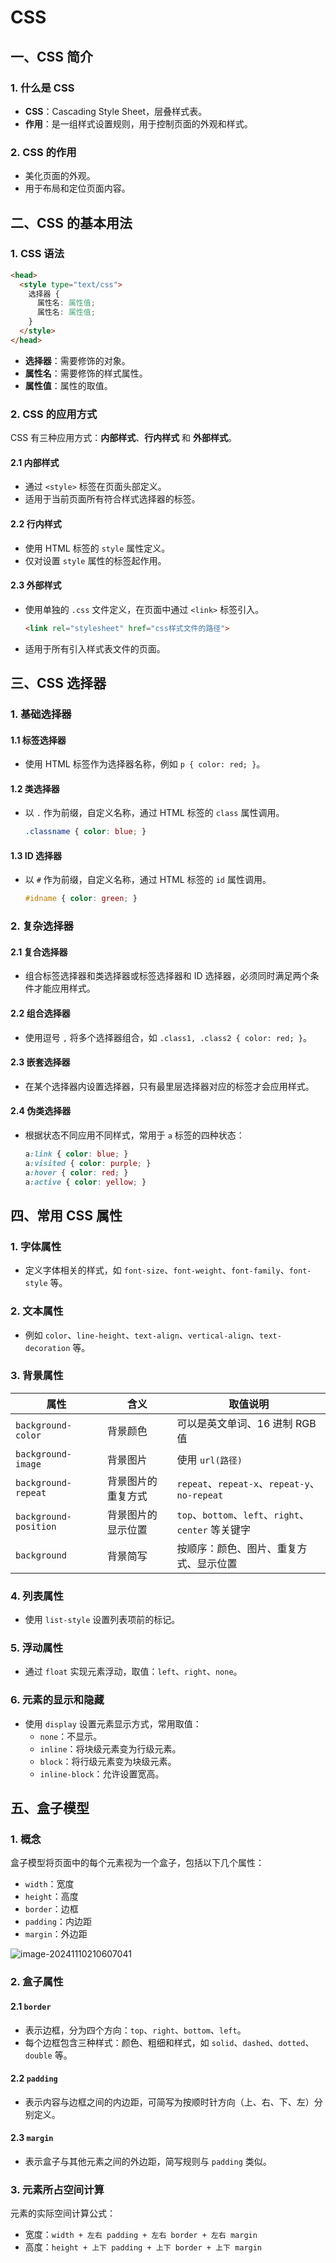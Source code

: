 # CSS

## 一、CSS 简介

### 1. 什么是 CSS
- **CSS**：Cascading Style Sheet，层叠样式表。
- **作用**：是一组样式设置规则，用于控制页面的外观和样式。

### 2. CSS 的作用
- 美化页面的外观。
- 用于布局和定位页面内容。

## 二、CSS 的基本用法

### 1. CSS 语法
```html
<head>
  <style type="text/css">
    选择器 {
      属性名: 属性值;
      属性名: 属性值;
    }
  </style>
</head>
```
- **选择器**：需要修饰的对象。
- **属性名**：需要修饰的样式属性。
- **属性值**：属性的取值。

### 2. CSS 的应用方式
CSS 有三种应用方式：**内部样式**、**行内样式** 和 **外部样式**。

#### 2.1 内部样式
- 通过 `<style>` 标签在页面头部定义。
- 适用于当前页面所有符合样式选择器的标签。

#### 2.2 行内样式
- 使用 HTML 标签的 `style` 属性定义。
- 仅对设置 `style` 属性的标签起作用。

#### 2.3 外部样式
- 使用单独的 `.css` 文件定义，在页面中通过 `<link>` 标签引入。
  ```html
  <link rel="stylesheet" href="css样式文件的路径">
  ```
- 适用于所有引入样式表文件的页面。

## 三、CSS 选择器

### 1. 基础选择器

#### 1.1 标签选择器
- 使用 HTML 标签作为选择器名称，例如 `p { color: red; }`。

#### 1.2 类选择器
- 以 `.` 作为前缀，自定义名称，通过 HTML 标签的 `class` 属性调用。
  ```css
  .classname { color: blue; }
  ```

#### 1.3 ID 选择器
- 以 `#` 作为前缀，自定义名称，通过 HTML 标签的 `id` 属性调用。
  ```css
  #idname { color: green; }
  ```

### 2. 复杂选择器

#### 2.1 复合选择器
- 组合标签选择器和类选择器或标签选择器和 ID 选择器，必须同时满足两个条件才能应用样式。

#### 2.2 组合选择器
- 使用逗号 `,` 将多个选择器组合，如 `.class1, .class2 { color: red; }`。

#### 2.3 嵌套选择器
- 在某个选择器内设置选择器，只有最里层选择器对应的标签才会应用样式。

#### 2.4 伪类选择器
- 根据状态不同应用不同样式，常用于 `a` 标签的四种状态：
  ```css
  a:link { color: blue; }
  a:visited { color: purple; }
  a:hover { color: red; }
  a:active { color: yellow; }
  ```

## 四、常用 CSS 属性

### 1. 字体属性
- 定义字体相关的样式，如 `font-size`、`font-weight`、`font-family`、`font-style` 等。

### 2. 文本属性
- 例如 `color`、`line-height`、`text-align`、`vertical-align`、`text-decoration` 等。

### 3. 背景属性

| 属性                  | 含义               | 取值说明                                            |
| --------------------- | ------------------ | --------------------------------------------------- |
| `background-color`    | 背景颜色           | 可以是英文单词、16 进制 RGB 值                      |
| `background-image`    | 背景图片           | 使用 `url(路径)`                                    |
| `background-repeat`   | 背景图片的重复方式 | `repeat`、`repeat-x`、`repeat-y`、`no-repeat`       |
| `background-position` | 背景图片的显示位置 | `top`、`bottom`、`left`、`right`、`center` 等关键字 |
| `background`          | 背景简写           | 按顺序：颜色、图片、重复方式、显示位置              |

### 4. 列表属性
- 使用 `list-style` 设置列表项前的标记。

### 5. 浮动属性
- 通过 `float` 实现元素浮动，取值：`left`、`right`、`none`。

### 6. 元素的显示和隐藏
- 使用 `display` 设置元素显示方式，常用取值：
  - `none`：不显示。
  - `inline`：将块级元素变为行级元素。
  - `block`：将行级元素变为块级元素。
  - `inline-block`：允许设置宽高。

## 五、盒子模型

### 1. 概念
盒子模型将页面中的每个元素视为一个盒子，包括以下几个属性：
- `width`：宽度
- `height`：高度
- `border`：边框
- `padding`：内边距
- `margin`：外边距

![image-20241110210607041](https://cdn.jsdelivr.net/gh/wwwqqqzzz/Image/img/image-20241110210607041.png)

### 2. 盒子属性

#### 2.1 `border`
- 表示边框，分为四个方向：`top`、`right`、`bottom`、`left`。
- 每个边框包含三种样式：颜色、粗细和样式，如 `solid`、`dashed`、`dotted`、`double` 等。

#### 2.2 `padding`
- 表示内容与边框之间的内边距，可简写为按顺时针方向（上、右、下、左）分别定义。

#### 2.3 `margin`
- 表示盒子与其他元素之间的外边距，简写规则与 `padding` 类似。

### 3. 元素所占空间计算
元素的实际空间计算公式：
- 宽度：`width + 左右 padding + 左右 border + 左右 margin`
- 高度：`height + 上下 padding + 上下 border + 上下 margin`